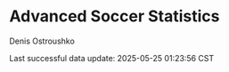 # Advanced Soccer Statistics
Denis Ostroushko

<!-- gfm -->

Last successful data update: 2025-05-25 01:23:56 CST
